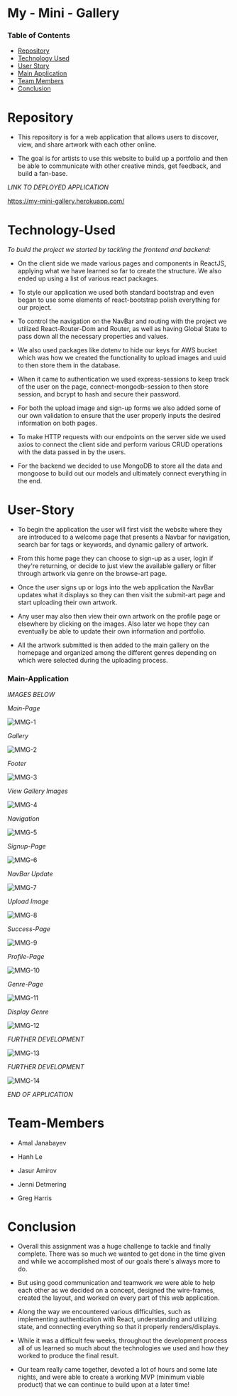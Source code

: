 # My - Mini - Gallery

### Table of Contents 

* [Repository](#Repository) 
* [Technology Used](#Technology-Used) 
* [User Story](#User-Story)
* [Main Application](#Main-Application)
* [Team Members](#Team-Members)
* [Conclusion](#Conclusion)

# Repository

- This repository is for a web application that allows users to discover, view, and share artwork with each other online.

- The goal is for artists to use this website to build up a portfolio and then be able to communicate with other creative minds, get feedback, and build a fan-base. 

*LINK TO DEPLOYED APPLICATION*

https://my-mini-gallery.herokuapp.com/

# Technology-Used

*To build the project we started by tackling the frontend and backend:*

- On the client side we made various pages and components in ReactJS, applying what we have learned so far to create the structure. We also ended up using a list of various react packages. 

- To style our application we used both standard bootstrap and even began to use some elements of react-bootstrap polish everything for our project.

- To control the navigation on the NavBar and routing with the project we utilized React-Router-Dom and Router, as well as having Global State to pass down all the necessary properties and values.

- We also used packages like dotenv to hide our keys for AWS bucket which was how we created the functionality to upload images and uuid to then store them in the database.

- When it came to authentication we used express-sessions to keep track of the user on the page, connect-mongodb-session to then store session, and bcrypt to hash and secure their password.

- For both the upload image and sign-up forms we also added some of our own validation to ensure that the user properly inputs the desired information on both pages. 

- To make HTTP requests with our endpoints on the server side we used axios to connect the client side and perform various CRUD operations with the data passed in by the users.

- For the backend we decided to use MongoDB to store all the data and mongoose to build out our models and ultimately connect everything in the end.

# User-Story

- To begin the application the user will first visit the website where they are introduced to a welcome page that presents a Navbar for navigation, search bar for tags or keywords, and dynamic gallery of artwork.

- From this home page they can choose to sign-up as a user, login if they're returning, or decide to just view the available gallery or filter through artwork via genre on the browse-art page.

- Once the user signs up or logs into the web application the NavBar updates what it displays so they can then visit the submit-art page and start uploading their own artwork.

- Any user may also then view their own artwork on the profile page or elsewhere by clicking on the images. Also later we hope they can eventually be able to update their own information and portfolio.

- All the artwork submitted is then added to the main gallery on the homepage and organized among the different genres depending on which were selected during the uploading process.

### Main-Application

*IMAGES BELOW*

*Main-Page*

![MMG-1](https://user-images.githubusercontent.com/73864182/120915319-db61b480-c657-11eb-84f4-9c6056e1de40.png)

*Gallery*

![MMG-2](https://user-images.githubusercontent.com/73864182/120915322-dbfa4b00-c657-11eb-82f2-fdff08122b8c.png)

*Footer*

![MMG-3](https://user-images.githubusercontent.com/73864182/120915292-d43aa680-c657-11eb-8705-cbe91733816f.png)

*View Gallery Images*

![MMG-4](https://user-images.githubusercontent.com/73864182/120915298-d6046a00-c657-11eb-9e9f-e4becc0f05f5.png)

*Navigation*

![MMG-5](https://user-images.githubusercontent.com/73864182/120915300-d69d0080-c657-11eb-9230-ef4fa508bb51.png)

*Signup-Page*

![MMG-6](https://user-images.githubusercontent.com/73864182/120915301-d7359700-c657-11eb-8ce4-b34b01137c5e.png)

*NavBar Update*

![MMG-7](https://user-images.githubusercontent.com/73864182/120915303-d7ce2d80-c657-11eb-8b9a-f01fb73958f0.png)

*Upload Image*

![MMG-8](https://user-images.githubusercontent.com/73864182/120915306-d866c400-c657-11eb-846f-91255f9ef341.png)

*Success-Page*

![MMG-9](https://user-images.githubusercontent.com/73864182/120915308-d8ff5a80-c657-11eb-8e1d-53dafa9ee057.png)

*Profile-Page*

![MMG-10](https://user-images.githubusercontent.com/73864182/120915309-d8ff5a80-c657-11eb-945b-165be6a5d534.png)

*Genre-Page*

![MMG-11](https://user-images.githubusercontent.com/73864182/120915311-d997f100-c657-11eb-80b3-610afa7f55a4.png)

*Display Genre*

![MMG-12](https://user-images.githubusercontent.com/73864182/120915313-da308780-c657-11eb-91c9-2068d26fc355.png)

*FURTHER DEVELOPMENT*

![MMG-13](https://user-images.githubusercontent.com/73864182/120915315-dac91e00-c657-11eb-9e19-d4705cd1dfdb.png)

*FURTHER DEVELOPMENT*

![MMG-14](https://user-images.githubusercontent.com/73864182/120915317-db61b480-c657-11eb-888e-00cc426c75d8.png)

*END OF APPLICATION*

# Team-Members

- Amal Janabayev

- Hanh Le

- Jasur Amirov

- Jenni Detmering

- Greg Harris

# Conclusion

- Overall this assignment was a huge challenge to tackle and finally complete. There was so much we wanted to get done in the time given and while we accomplished most of our goals there's always more to do.

- But using good communication and teamwork we were able to help each other as we decided on a concept, designed the wire-frames, created the layout, and worked on every part of this web application. 

- Along the way we encountered various difficulties, such as implementing authentication with React, understanding and utilizing state, and connecting everything so that it properly renders/displays.

- While it was a difficult few weeks, throughout the development process all of us learned so much about the technologies we used and how they worked to produce the final result. 

- Our team really came together, devoted a lot of hours and some late nights, and were able to create a working MVP (minimum viable product) that we can continue to build upon at a later time!